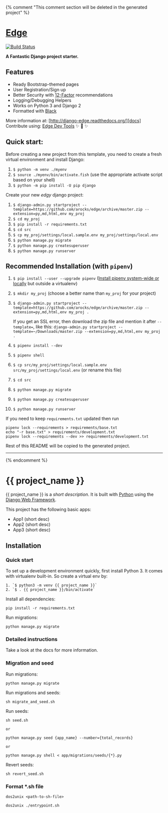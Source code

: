{% comment "This comment section will be deleted in the generated project" %}

# [Edge][docs]

[![Build Status](https://travis-ci.org/arocks/edge.svg?branch=master)](https://travis-ci.org/arocks/edge)

**A Fantastic Django project starter.**

## Features

* Ready Bootstrap-themed pages
* User Registration/Sign up
* Better Security with [12-Factor](http://12factor.net/) recommendations
* Logging/Debugging Helpers
* Works on Python 3 and Django 2
* Formatted with [Black](https://github.com/ambv/black)

More information at: [http://django-edge.readthedocs.org/][docs]
Contribute using: [Edge Dev Tools](https://github.com/arocks/edge-devtools)  ✨ 🍰 ✨

[docs]: http://django-edge.readthedocs.org/

## Quick start:

Before creating a new project from this template, you need to create a fresh virtual environment and install Django:

1. `$ python -m venv ./myenv`
2. `$ source ./myenv/bin/activate.fish` (use the appropriate activate script based on your shell)
3. `$ python -m pip install -U pip django`

Create your new _edgy_ django project:

1. `$ django-admin.py startproject --template=https://github.com/arocks/edge/archive/master.zip --extension=py,md,html,env my_proj`
2. `$ cd my_proj`
3. `$ pip install -r requirements.txt `
4. `$ cd src`
5. `$ cp my_proj/settings/local.sample.env my_proj/settings/local.env`
6. `$ python manage.py migrate`
7. `$ python manage.py createsuperuser`
8. `$ python manage.py runserver`


## Recommended Installation (with `pipenv`)
1. `$ pip install --user --upgrade pipenv` ([Install pipenv system-wide or locally](https://docs.pipenv.org/) but outside a virtualenv)
2. `$ mkdir my_proj` (choose a better name than `my_proj` for your project)
3. `$ django-admin.py startproject --template=https://github.com/arocks/edge/archive/master.zip --extension=py,md,html,env my_proj .`

    If you get an SSL error, then download the zip file and mention it after `--template=`, like this: `django-admin.py startproject --template=~/Downloads/master.zip --extension=py,md,html,env my_proj .`
4. `$ pipenv install --dev`
5. `$ pipenv shell`
6. `$ cp src/my_proj/settings/local.sample.env src/my_proj/settings/local.env` (or rename this file)
7. `$ cd src`
8. `$ python manage.py migrate`
9. `$ python manage.py createsuperuser`
10. `$ python manage.py runserver`

If you need to keep `requirements.txt` updated then run

    pipenv lock --requirements > requirements/base.txt
    echo "-r base.txt" > requirements/development.txt
    pipenv lock --requirements --dev >> requirements/development.txt

Rest of this README will be copied to the generated project.

--------------------------------------------------------------------------------------------

{% endcomment %}

# {{ project_name }}

{{ project_name }} is a _short description_. It is built with [Python][0] using the [Django Web Framework][1].

This project has the following basic apps:

* App1 (short desc)
* App2 (short desc)
* App3 (short desc)

## Installation

### Quick start

To set up a development environment quickly, first install Python 3. It
comes with virtualenv built-in. So create a virtual env by:

    1. `$ python3 -m venv {{ project_name }}`
    2. `$ . {{ project_name }}/bin/activate`

Install all dependencies:

    pip install -r requirements.txt

Run migrations:

    python manage.py migrate

### Detailed instructions

Take a look at the docs for more information.

[0]: https://www.python.org/
[1]: https://www.djangoproject.com/


### Migration and seed

Run migrations:

    python manage.py migrate

Run migrations and seeds:

    sh migrate_and_seed.sh

Run seeds:

    sh seed.sh

    or

    python manage.py seed {app_name} --number={total_records}

    or

    python manage.py shell < app/migrations/seeds/{*}.py

Revert seeds:

    sh revert_seed.sh

### Format *.sh file
    dos2unix <path-to-sh-file>

    dos2unix ./entrypoint.sh
